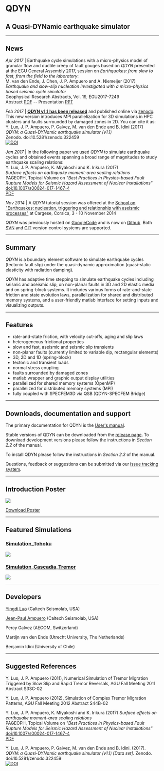 # QDYN
## A Quasi-DYNamic earthquake simulator

--------------------------------

## News 

*Apr 2017* | Earthquake cycle simulations with a micro-physics model of granular flow and ductile creep of fault gouges based on *QDYN* presented at the EGU General Assembly 2017, session on *Earthquakes: from slow to fast, from the field to the laboratory*:    
  M. van den Ende, J. Chen, J. P. Ampuero and A. Niemeijer (2017)  
  *Earthquake and slow-slip nucleation investigated with a micro-physics based seismic cycle simulator*  
  Geophysical Research Abstracts, Vol. 19, EGU2017-7249  
  Abstract [PDF](http://meetingorganizer.copernicus.org/EGU2017/EGU2017-7249.pdf) -- Presentation [PPT](http://presentations.copernicus.org/EGU2017-7249_presentation.pptx)  

*Feb 2017* | [**QDYN v1.1 has been released**](https://github.com/ydluo/qdyn/releases/tag/qdyn_1.1) and published online via [zenodo](https://zenodo.org/record/322459#.WLNq3BiZNE4). This new version introduces MPI parallelization for 3D simulations in HPC clusters and faults surrounded by damaged zones in 2D. You can cite it as:  
  Y. Luo, J. P. Ampuero, P. Galvez, M. van den Ende and B. Idini (2017)  
  *QDYN: a Quasi-DYNamic earthquake simulator (v1.1)*  
  Zenodo. doi:10.5281/zenodo.322459  
  [![DOI](https://zenodo.org/badge/DOI/10.5281/zenodo.322459.svg)](https://doi.org/10.5281/zenodo.322459)

*Jan 2017* | In the following paper we used *QDYN* to simulate earthquake cycles and obtained events spanning a broad range of magnitudes to study earthquake scaling relations:  
  Y. Luo, J. P. Ampuero, K. Miyakoshi and K. Irikura (2017)  
  *Surface effects on earthquake moment-area scaling relations*     
  PAGEOPH, Topical Volume on *"Best Practices in Physics-based Fault Rupture Models for Seismic Hazard Assessment of Nuclear Installations"*  [doi:10.1007/s00024-017-1467-4](https://link.springer.com/article/10.1007/s00024-017-1467-4)  
  [PDF](https://rdcu.be/oOL9)  

*Nov 2014* | A *QDYN* tutorial session was offered at the [School on "Earthquakes: nucleation, triggering and relationship with aseismic processes"](http://earthquakes.sciencesconf.org/) at Cargese, Corsica, 3 - 10 November 2014 

*QDYN* was previously hosted on [GoogleCode](https://code.google.com/p/qdyn/) and is now on [Github](http://ydluo.github.io/qdyn). Both [SVN](https://subversion.apache.org) and [GIT](https://git-scm.com) version control systems are supported. 


--------------------------------

## Summary

*QDYN* is a boundary element software to simulate earthquake cycles (tectonic fault slip) under the quasi-dynamic approximation (quasi-static elasticity with radiation damping).  

*QDYN* has adaptive time stepping to simulate earthquake cycles including seismic and aseismic slip, on non-planar faults in 3D and 2D elastic media and on spring-block systems. It includes various forms of rate-and-state friction and state evolution laws, parallelization for shared and distributed memory systems, and a user-friendly matlab interface for setting inputs and visualizing outputs.

--------------------------------

## Features

  * rate-and-state friction, with velocity cut-offs, aging and slip laws
  * heterogeneous frictional properties
  * slow and fast, aseismic and seismic slip transients
  * non-planar faults (currently limited to variable dip, rectangular elements)
  * 3D, 2D and 1D (spring-block)
  * tectonic and transient loads
  * normal stress coupling
  * faults surrounded by damaged zones
  * matlab wrapper and graphic output display utilities
  * parallelized for shared memory systems (OpenMP)
  * parallelized for distributed memory systems (MPI)
  * fully coupled with SPECFEM3D via QSB (QDYN-SPECFEM Bridge)


--------------------------------

## Downloads, documentation and support

The primary documentation for QDYN is the [User's manual](https://github.com/ydluo/qdyn/blob/master/doc/QDYN_man_GIT.pdf). 

Stable versions of QDYN can be downloaded from the [release page](https://github.com/ydluo/qdyn/releases). To download development versions please follow the instructions in _Section 2.2_ of the manual.

To install QDYN please follow the instructions in _Section 2.3_ of the manual. 

Questions, feedback or suggestions can be submitted via our [issue tracking system](https://github.com/ydluo/qdyn/issues).


-------------------------

## Introduction Poster

![](https://lh4.googleusercontent.com/-OjKBE5_Ipf8/T9wk2GtVRXI/AAAAAAAAABg/a1diUWu7tFU/s763/Poster_QDYN.jpg)

[Download Poster](http://code.google.com/p/qdyn/downloads/detail?name=Poster_QDYN.pdf) 

-------------------------


## Featured Simulations

### [Simulation_Tohoku](https://github.com/ydluo/qdyn/wiki/Simulation_Tohoku)
![](https://lh5.googleusercontent.com/-JPaTpBXo5eA/USdSArzQ0QI/AAAAAAAAKew/9wnVu30Lhf4/s900/Tohoku_cycle_logo.gif)

### [Simulation_Cascadia_Tremor](https://github.com/ydluo/qdyn/wiki/Simulation_Cascadia_Tremor)
![](https://lh5.googleusercontent.com/-a_2MRxcUgf8/T-v2JCjmxBI/AAAAAAAAAB8/NlQTwfra4fY/s900/Tremor_3D_Cascadia.gif)


------------------------
## Developers

[Yingdi Luo](http://www.seismolab.caltech.edu/luo_y.html) (Caltech Seismolab, USA)

[Jean-Paul Ampuero](http://www.seismolab.caltech.edu/ampuero_jp.html) (Caltech Seismolab, USA)

Percy Galvez (AECOM, Switzerland)

Martijn van den Ende (Utrecht University, The Netherlands)

Benjamin Idini (University of Chile)



-------------------------

## Suggested References

Y. Luo, J. P. Ampuero (2011), Numerical Simulation of Tremor Migration Triggered by Slow Slip and Rapid Tremor Reversals, AGU Fall Meeting 2011 Abstract S33C-02

Y. Luo, J. P. Ampuero (2012), Simulation of Complex Tremor Migration Patterns, AGU Fall Meeting 2012 Abstract S44B-02

Y. Luo, J. P. Ampuero, K. Miyakoshi and K. Irikura (2017)
  *Surface effects on earthquake moment-area scaling relations*  
  PAGEOPH, Topical Volume on *"Best Practices in Physics-based Fault Rupture Models for Seismic Hazard Assessment of Nuclear Installations"*
  [doi:10.1007/s00024-017-1467-4](https://link.springer.com/article/10.1007/s00024-017-1467-4)  
  [PDF](https://rdcu.be/oOL9)
  
Y. Luo, J. P. Ampuero, P. Galvez, M. van den Ende and B. Idini. (2017). 
*QDYN: a Quasi-DYNamic earthquake simulator (v1.1) [Data set]*. Zenodo. doi:10.5281/zenodo.322459  
 [![DOI](https://zenodo.org/badge/DOI/10.5281/zenodo.322459.svg)](https://doi.org/10.5281/zenodo.322459)
